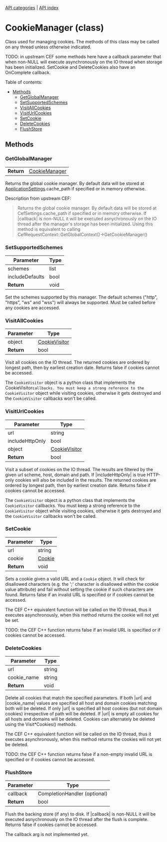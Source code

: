 [API categories](API-categories.md) | [API index](API-index.md)


# CookieManager (class)

Class used for managing cookies. The methods of this class may be called on
any thread unless otherwise indicated.

TODO: in upstream CEF some methods here have a callback parameter
that when non-NULL will execute asynchronously on the IO thread
when storage has been initialized. SetCookie and DeleteCookies
also have an OnComplete callback.


Table of contents:
* [Methods](#methods)
  * [GetGlobalManager](#getglobalmanager)
  * [SetSupportedSchemes](#setsupportedschemes)
  * [VisitAllCookies](#visitallcookies)
  * [VisitUrlCookies](#visiturlcookies)
  * [SetCookie](#setcookie)
  * [DeleteCookies](#deletecookies)
  * [FlushStore](#flushstore)


## Methods


### GetGlobalManager

| | |
| --- | --- |
| __Return__ | [CookieManager](CookieManager.md) |

Returns the global cookie manager. By default data will be stored at
[ApplicationSettings](ApplicationSettings.md).cache_path if specified or in memory otherwise.

Description from upstream CEF:
> Returns the global cookie manager. By default data will be stored at
> CefSettings.cache_path if specified or in memory otherwise. If |callback|
> is non-NULL it will be executed asnychronously on the IO thread after the
> manager's storage has been initialized. Using this method is equivalent to
> calling CefRequestContext::GetGlobalContext()->GetCookieManager()


### SetSupportedSchemes

| Parameter | Type |
| --- | --- |
| schemes | list |
| includeDefaults | bool |
| __Return__ | void |

Set the schemes supported by this manager. The default schemes ("http",
"https", "ws" and "wss") will always be supported. Must be called before
any cookies are accessed.


### VisitAllCookies

| Parameter | Type |
| --- | --- |
| object | [CookieVisitor](CookieVisitor.md) |
| __Return__ | bool |

Visit all cookies on the IO thread. The returned cookies are ordered by
longest path, then by earliest creation date. Returns false if cookies
cannot be accessed.

The `CookieVisitor` object is a python class that implements the
CookieVisitor`callbacks. You must keep a strong reference to the
CookieVisitor` object while visiting cookies, otherwise it gets
destroyed and the `CookieVisitor` callbacks won't be called.


### VisitUrlCookies

| Parameter | Type |
| --- | --- |
| url | string |
| includeHttpOnly | bool |
| object | [CookieVisitor](CookieVisitor.md) |
| __Return__ | bool |

Visit a subset of cookies on the IO thread. The results are filtered by the
given url scheme, host, domain and path. If |includeHttpOnly| is true
HTTP-only cookies will also be included in the results. The returned
cookies are ordered by longest path, then by earliest creation date.
Returns false if cookies cannot be accessed.

The `CookieVisitor` object is a python class that implements the
`CookieVisitor` callbacks. You must keep a strong reference to the
`CookieVisitor` object while visiting cookies, otherwise it gets destroyed
and the `CookieVisitor` callbacks won't be called.


### SetCookie

| Parameter | Type |
| --- | --- |
| url | string |
| cookie | [Cookie](Cookie.md) |
| __Return__ | void |

Sets a cookie given a valid URL and a `Cookie` object.
It will check for disallowed characters (e.g. the ';' character is disallowed
within the cookie value attribute) and fail without setting the cookie if
such characters are found. Returns
false if an invalid URL is specified or if cookies cannot be accessed.

The CEF C++ equivalent function will be called on the IO thread, thus
it executes asynchronously, when this method returns the cookie will
not yet be set.

TODO: the CEF C++ function returns false if an invalid URL
is specified or if cookies cannot be accessed.


### DeleteCookies

| Parameter | Type |
| --- | --- |
| url | string |
| cookie_name | string |
| __Return__ | void |

Delete all cookies that match the specified parameters. If both |url| and
|cookie_name| values are specified all host and domain cookies matching
both will be deleted. If only |url| is specified all host cookies (but not
domain cookies) irrespective of path will be deleted. If |url| is empty all
cookies for all hosts and domains will be deleted.
Cookies can alternately be deleted using the Visit*Cookies() methods.

The CEF C++ equivalent function will be called on the IO thread,
thus it executes asynchronously, when this method returns the cookies
will not yet be deleted.

TODO: the CEF C++ function returns false if a non-empty invalid URL is
specified or if cookies cannot be accessed.


### FlushStore

| Parameter | Type |
| --- | --- |
| callback | CompletionHandler (optional) |
| __Return__ | bool |

Flush the backing store (if any) to disk. If |callback| is non-NULL it will
be executed asnychronously on the IO thread after the flush is complete.
Returns false if cookies cannot be accessed.

The callback arg is not implemented yet.

